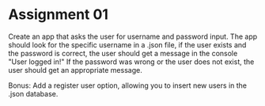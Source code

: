 # Assignment 01

Create an app that asks the user for username and password input.
The app should look for the specific username in a .json file,
if the user exists and the password is correct, the user should get a message
in the console "User logged in!"
If the password was wrong or the user does not exist, the user should get an appropriate message.

Bonus: Add a register user option, allowing you to insert new users in the .json database.
